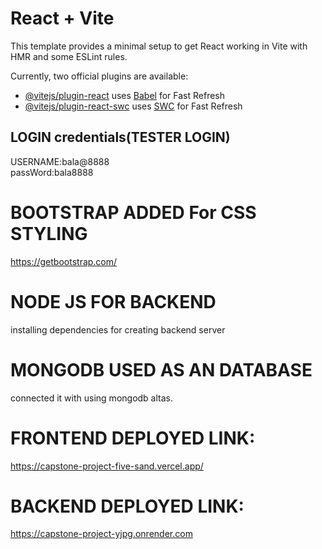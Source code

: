 # React + Vite

This template provides a minimal setup to get React working in Vite with HMR and some ESLint rules.

Currently, two official plugins are available:

- [@vitejs/plugin-react](https://github.com/vitejs/vite-plugin-react/blob/main/packages/plugin-react/README.md) uses [Babel](https://babeljs.io/) for Fast Refresh
- [@vitejs/plugin-react-swc](https://github.com/vitejs/vite-plugin-react-swc) uses [SWC](https://swc.rs/) for Fast Refresh


## LOGIN credentials(TESTER LOGIN)
USERNAME:bala@8888 <br>
passWord:bala8888

# BOOTSTRAP ADDED For CSS STYLING
https://getbootstrap.com/

# NODE JS FOR BACKEND
installing dependencies for creating backend server 

# MONGODB USED AS AN DATABASE
connected it with using mongodb altas.

# FRONTEND DEPLOYED LINK:
https://capstone-project-five-sand.vercel.app/

# BACKEND DEPLOYED LINK:
https://capstone-project-yjpg.onrender.com
